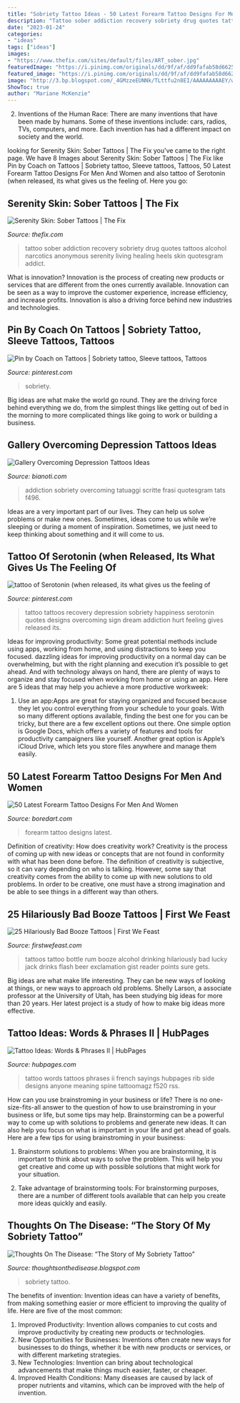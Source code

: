 ```yaml
---
title: "Sobriety Tattoo Ideas - 50 Latest Forearm Tattoo Designs For Men And Women"
description: "Tattoo sober addiction recovery sobriety drug quotes tattoos alcohol narcotics anonymous serenity living healing heels skin quotesgram addict"
date: "2023-01-24"
categories:
- "ideas"
tags: ["ideas"]
images:
- "https://www.thefix.com/sites/default/files/ART_sober.jpg"
featuredImage: "https://i.pinimg.com/originals/dd/9f/af/dd9fafab58d6625bae6723bb88386c96.jpg"
featured_image: "https://i.pinimg.com/originals/dd/9f/af/dd9fafab58d6625bae6723bb88386c96.jpg"
image: "http://3.bp.blogspot.com/_4GMzzeEUNNk/TLttfu2n8EI/AAAAAAAAAEY/wOE3461tMCk/w1200-h630-p-k-no-nu/8833_1129913288166_1237244503_30278468_3624385_n.jpg"
ShowToc: true
author: "Mariane McKenzie"
---
```



2. Inventions of the Human Race:
There are many inventions that have been made by humans. Some of these inventions include: cars, radios, TVs, computers, and more. Each invention has had a different impact on society and the world.

	

		
looking for Serenity Skin: Sober Tattoos | The Fix you've came to the right page. We have 8 Images about Serenity Skin: Sober Tattoos | The Fix like Pin by Coach on Tattoos | Sobriety tattoo, Sleeve tattoos, Tattoos, 50 Latest Forearm Tattoo Designs For Men And Women and also tattoo of Serotonin (when released, its what gives us the feeling of. Here you go:
		
    
## Serenity Skin: Sober Tattoos | The Fix

<img loading=lazy src="https://www.thefix.com/sites/default/files/ART_sober.jpg" onerror="this.onerror=null;this.src='https://tse3.mm.bing.net/th?id=OIP.HfmB0N-eIISeEdBetWpn3QHaE8&amp;pid=15.1';" alt="Serenity Skin: Sober Tattoos | The Fix">

_Source: thefix.com_

>tattoo sober addiction recovery sobriety drug quotes tattoos alcohol narcotics anonymous serenity living healing heels skin quotesgram addict. 

	

What is innovation?
Innovation is the process of creating new products or services that are different from the ones currently available. Innovation can be seen as a way to improve the customer experience, increase efficiency, and increase profits. Innovation is also a driving force behind new industries and technologies.

    
## Pin By Coach On Tattoos | Sobriety Tattoo, Sleeve Tattoos, Tattoos

<img loading=lazy src="https://i.pinimg.com/originals/dd/9f/af/dd9fafab58d6625bae6723bb88386c96.jpg" onerror="this.onerror=null;this.src='https://tse4.mm.bing.net/th?id=OIP.ZY5Ej6ygx6QvWnyOYJqgHQHaJ4&amp;pid=15.1';" alt="Pin by Coach on Tattoos | Sobriety tattoo, Sleeve tattoos, Tattoos">

_Source: pinterest.com_

>sobriety. 

	

Big ideas are what make the world go round. They are the driving force behind everything we do, from the simplest things like getting out of bed in the morning to more complicated things like going to work or building a business.

    
## Gallery Overcoming Depression Tattoos Ideas

<img loading=lazy src="http://s2.hubimg.com/u/5301797_f496.jpg" onerror="this.onerror=null;this.src='https://tse1.mm.bing.net/th?id=OIP.suUlKq3tViRYV46SINE2lQHaKa&amp;pid=15.1';" alt="Gallery Overcoming Depression Tattoos Ideas">

_Source: bianoti.com_

>addiction sobriety overcoming tatuaggi scritte frasi quotesgram tats f496. 

	

Ideas are a very important part of our lives. They can help us solve problems or make new ones. Sometimes, ideas come to us while we’re sleeping or during a moment of inspiration. Sometimes, we just need to keep thinking about something and it will come to us.

    
## Tattoo Of Serotonin (when Released, Its What Gives Us The Feeling Of

<img loading=lazy src="https://i.pinimg.com/originals/3d/c4/08/3dc408cbc29449f3626643378d2d1795.jpg" onerror="this.onerror=null;this.src='https://tse3.mm.bing.net/th?id=OIP.rEtpdV-yK5ODids67xhwmQHaFj&amp;pid=15.1';" alt="tattoo of Serotonin (when released, its what gives us the feeling of">

_Source: pinterest.com_

>tattoo tattoos recovery depression sobriety happiness serotonin quotes designs overcoming sign dream addiction hurt feeling gives released its. 

	

Ideas for improving productivity: Some great potential methods include using apps, working from home, and using distractions to keep you focused.
dazzling ideas for improving productivity on a normal day can be overwhelming, but with the right planning and execution it’s possible to get ahead. And with technology always on hand, there are plenty of ways to organize and stay focused when working from home or using an app. Here are 5 ideas that may help you achieve a more productive workweek:
1. Use an app:Apps are great for staying organized and focused because they let you control everything from your schedule to your goals. With so many different options available, finding the best one for you can be tricky, but there are a few excellent options out there. One simple option is Google Docs, which offers a variety of features and tools for productivity campaigners like yourself. Another great option is Apple’s iCloud Drive, which lets you store files anywhere and manage them easily.

    
## 50 Latest Forearm Tattoo Designs For Men And Women

<img loading=lazy src="https://www.boredart.com/wp-content/uploads/2014/04/Latest-forearm-tattoo-Designs-for-Men-and-Women-29.jpg" onerror="this.onerror=null;this.src='https://tse4.mm.bing.net/th?id=OIP.WA5R9wVpULamG3S_fdGRFAHaLH&amp;pid=15.1';" alt="50 Latest Forearm Tattoo Designs For Men And Women">

_Source: boredart.com_

>forearm tattoo designs latest. 

	

Definition of creativity: How does creativity work?
Creativity is the process of coming up with new ideas or concepts that are not found in conformity with what has been done before. The definition of creativity is subjective, so it can vary depending on who is talking. However, some say that creativity comes from the ability to come up with new solutions to old problems. In order to be creative, one must have a strong imagination and be able to see things in a different way than others.

    
## 25 Hilariously Bad Booze Tattoos | First We Feast

<img loading=lazy src="http://cdn.firstwefeast.com/assets/2013/05/BadBoozeTattoos13.gif" onerror="this.onerror=null;this.src='https://tse1.mm.bing.net/th?id=OIP.x2W6n_04SD3_oWE1pHFZcAAAAA&amp;pid=15.1';" alt="25 Hilariously Bad Booze Tattoos | First We Feast">

_Source: firstwefeast.com_

>tattoos tattoo bottle rum booze alcohol drinking hilariously bad lucky jack drinks flash beer exclamation gist reader points sure gets. 

	

Big ideas are what make life interesting. They can be new ways of looking at things, or new ways to approach old problems. Shelly Larson, a associate professor at the University of Utah, has been studying big ideas for more than 20 years. Her latest project is a study of how to make big ideas more effective.

    
## Tattoo Ideas: Words &amp; Phrases II | HubPages

<img loading=lazy src="https://usercontent1.hubstatic.com/5084274.jpg" onerror="this.onerror=null;this.src='https://tse3.mm.bing.net/th?id=OIP.I6GyaNPxbc7AkLd82_tIGAHaKu&amp;pid=15.1';" alt="Tattoo Ideas: Words &amp; Phrases II | HubPages">

_Source: hubpages.com_

>tattoo words tattoos phrases ii french sayings hubpages rib side designs anyone meaning spine tattoomagz f520 rss. 

	

How can you use brainstroming in your business or life?
There is no one-size-fits-all answer to the question of how to use brainstroming in your business or life, but some tips may help. Brainstorming can be a powerful way to come up with solutions to problems and generate new ideas. It can also help you focus on what is important in your life and get ahead of goals. Here are a few tips for using brainstroming in your business: 
1. Brainstorm solutions to problems: When you are brainstorming, it is important to think about ways to solve the problem. This will help you get creative and come up with possible solutions that might work for your situation. 

2. Take advantage of brainstorming tools: For brainstorming purposes, there are a number of different tools available that can help you create more ideas quickly and easily.

    
## Thoughts On The Disease: “The Story Of My Sobriety Tattoo”

<img loading=lazy src="http://3.bp.blogspot.com/_4GMzzeEUNNk/TLttfu2n8EI/AAAAAAAAAEY/wOE3461tMCk/w1200-h630-p-k-no-nu/8833_1129913288166_1237244503_30278468_3624385_n.jpg" onerror="this.onerror=null;this.src='https://tse1.mm.bing.net/th?id=OIP.tQUlXzf0vcVs4YBGhLfkHQAAAA&amp;pid=15.1';" alt="Thoughts On The Disease: “The Story of My Sobriety Tattoo”">

_Source: thoughtsonthedisease.blogspot.com_

>sobriety tattoo. 

	

The benefits of invention:
Invention ideas can have a variety of benefits, from making something easier or more efficient to improving the quality of life. Here are five of the most common: 
1. Improved Productivity: Invention allows companies to cut costs and improve productivity by creating new products or technologies.
2. New Opportunities for Businesses: Inventions often create new ways for businesses to do things, whether it be with new products or services, or with different marketing strategies.
3. New Technologies: Invention can bring about technological advancements that make things much easier, faster, or cheaper.
4. Improved Health Conditions: Many diseases are caused by lack of proper nutrients and vitamins, which can be improved with the help of invention. 
